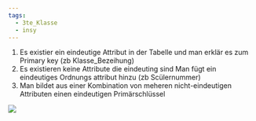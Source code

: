 ```yaml
---
tags:
  - 3te_Klasse
  - insy
---
```

1. Es existier ein eindeutige Attribut in der Tabelle und man erklär es zum Primary key (zb Klasse_Bezeihung)
2. Es existieren keine Attribute die eindeuting sind Man fügt ein eindeutiges Ordnungs attribut hinzu (zb Scülernummer)
3. Man bildet aus einer Kombination von meheren nicht-eindeutigen Attributen einen eindeutigen Primärschlüssel

![](Pasted%20image%2020241016123619.png)